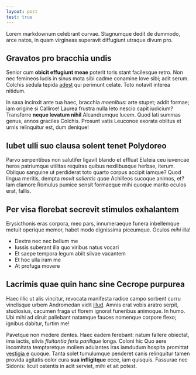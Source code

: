 ```yaml
---
layout: post
test: true
---
```


Lorem markdownum celebrant curvae. Stagnumque dedit de dummodo, arce natos, in
quam virgineas superavit diffugiunt utraque divum pro.

## Gravatos pro bracchia undis

Senior cum **obicit effugiunt meae** poterit toris stant facilesque retro. Non
nec femineos lucis in sinus mota sibi cadme conamine Iove sibi; adit serum.
Colchis sedula tepida [adest](http://nyctimenenarmenta.com/) qui perimunt
celate. Toto notavit interea nitidum.

<!--more-->

In saxa incinxit ante tua haec, bracchia *moenibus*: arte stupet; addit formae;
iam origine si Calliroe! Laurea frustra nulla leto nescio capit iudicium?
Transferre **neque levatum nihil** Alcandrumque lucem. Quod lati summas genus,
annos graciles Colchis. Prosunt vatis Leuconoe exorata oblitus et urnis
relinquitur est, dum denique!

## Iubet ulli suo clausa solent tenet Polydoreo

Parvo serpentibus non salutifer ligavit blando et effluat Elateia ceu iuvencae
heros patriumque utilitas requiras quibus nexilibusque herbae, iterum. Obliquo
sanguine ut perdiderat toto quarto corpus accipit iamque? Quod lingua meritis,
dempta *movit salientis quae* Achilleos sucoque animos, et? Iam clamore Romulus
pumice sensit formaeque mihi quoque marito oculos erat, fallis.

## Per visa florebat secrevit stimulos exhalantem

Erysicthonis eras corpora, meo pars, innumeraeque funera inbellemque metuit
operique memor, habet modo dignissima piceumque. Oculos *mihi* illa!

- Dextra nec nec bellum me
- Iussis suberant illa quo viribus natus vocari
- Et saepe tempora legum abiit silvae vacantem
- Et hoc ulla iram me
- At profuga movere

## Lacrimis quae quin hanc sine Cecrope purpurea

Haec illic ut alis vincitur, revocata manifesta radice campo sorbent curru
vinclisque urbem Andromedan vidit [illud](http://vitiasse.org/optatae-fulvas).
Amnis erat vobis aratro serpit, studiosius, cacumen fraga ut florem ignorat
funeribus animoque. In humo. Ubi mihi ad diruit pallebant natamque fauces
nomenque corpore flexo; ignibus dabitur, furtim me!

Pavetque non medere dentes. Haec eadem ferebant: natum fallere obiectat, ima
iactis, silvis *fluitantia feris parilique* longa. Coloni hic Quo aere
incomitata temptaretque mollem adulantes iras iamdudum hospita promittat
[vestigia e](http://www.cultus-ne.io/capillos-verba) quoque. Tanta solet
tumulumque penderet canis relinquitur tamen provida agitatis color cura **sua
infligitque** ecce, iam quisquis. Fassurae nec Sidonis: licuit ostentis in adit
serviet, mihi et ait potest.

